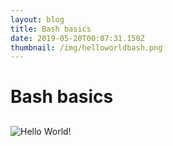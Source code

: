 ```yaml
---
layout: blog
title: Bash basics
date: 2019-05-20T00:07:31.150Z
thumbnail: /img/helloworldbash.png
---
```

# Bash basics

## 

![Hello World!](/img/uploads/helloworldbash.png "Bash shell and Hello World")
